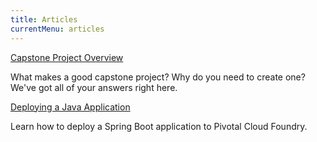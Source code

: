 ```yaml
---
title: Articles
currentMenu: articles
---
```


[Capstone Project Overview](capstone-overview/)

What makes a good capstone project? Why do you need to create one? We've got all of your answers right here.

[Deploying a Java Application](deploy-java/)

Learn how to deploy a Spring Boot application to Pivotal Cloud Foundry.

